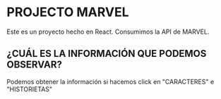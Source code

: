# PROJECTO MARVEL
Este es un proyecto hecho en React. Consumimos la API de MARVEL.

## ¿CUÁL ES LA INFORMACIÓN QUE PODEMOS OBSERVAR?
Podemos obtener la información si hacemos click en "CARACTERES" e "HISTORIETAS"